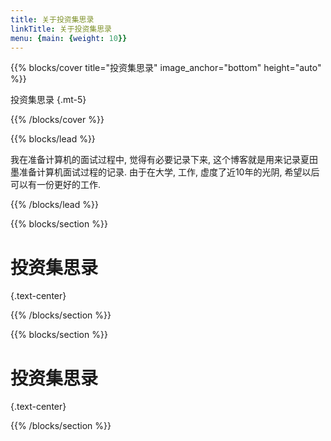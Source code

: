 ```yaml
---
title: 关于投资集思录
linkTitle: 关于投资集思录
menu: {main: {weight: 10}}
---
```


{{% blocks/cover title="投资集思录" image_anchor="bottom" height="auto" %}}

投资集思录
{.mt-5}

{{% /blocks/cover %}}

{{% blocks/lead %}}

我在准备计算机的面试过程中, 觉得有必要记录下来, 这个博客就是用来记录夏田墨准备计算机面试过程的记录. 由于在大学, 工作, 虚度了近10年的光阴, 希望以后可以有一份更好的工作. 

{{% /blocks/lead %}}

{{% blocks/section %}}

# 投资集思录
{.text-center}

{{% /blocks/section %}}

{{% blocks/section %}}

# 投资集思录
{.text-center}

{{% /blocks/section %}}
